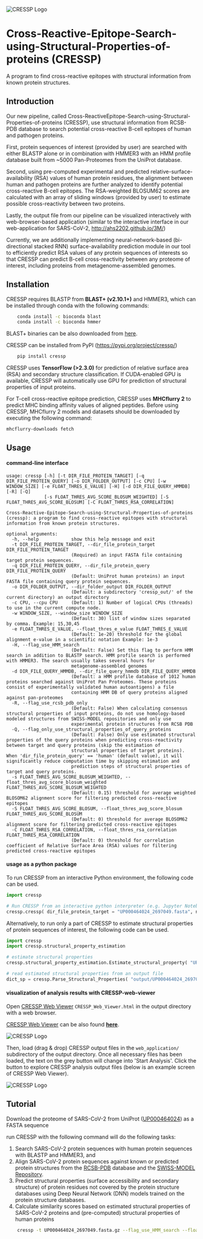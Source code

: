 ![CRESSP Logo](https://raw.githubusercontent.com/ahs2202/cressp/master/documentation/cressp_logo.PNG)

# Cross-Reactive-Epitope-Search-using-Structural-Properties-of-proteins (CRESSP)

 A program to find cross-reactive epitopes with structural information from known protein structures.



## Introduction

Our new pipeline, called Cross-ReactiveEpitope-Search-using-Structural-Properties-of-proteins (CRESSP), use structural information from RCSB-PDB database to search potential cross-reactive B-cell epitopes of human and pathogen proteins. 

First, protein sequences of interest (provided by user) are searched with either BLASTP alone or in combination with HMMER3 with an HMM profile database built from ~5000 Pan-Proteomes from the UniProt database.

Second, using pre-computed experimental and predicted relative-surface-availability (RSA) values of human protein residues, the alignment between human and pathogen proteins are further analyzed to identify potential cross-reactive B-cell epitopes. The RSA-weighted BLOSUM62 scores are calculated with an array of sliding windows (provided by user) to estimate possible cross-reactivity between two proteins.

Lastly, the output file from our pipeline can be visualized interactively with web-browser-based application (similar to the interactive interface in our web-application for SARS-CoV-2, http://ahs2202.github.io/3M/)

Currently, we are additionally implementing neural-network-based (bi-directional stacked RNN) surface-availability prediction module in our tool to efficiently predict RSA values of any protein sequences of interests so that CRESSP can predict B-cell cross-reactivity between any proteome of interest, including proteins from metagenome-assembled genomes.



## Installation 

CRESSP requires BLASTP from **BLAST+ (v2.10.1+)** and HMMER3, which can be installed through conda with the following commands:

```sh
    conda install -c bioconda blast
    conda install -c bioconda hmmer
```

BLAST+ binaries can be also downloaded from [here](https://ftp.ncbi.nlm.nih.gov/blast/executables/blast+/LATEST/).

CRESSP can be installed from PyPI (https://pypi.org/project/cressp/)

```sh
    pip install cressp
```

CRESSP uses **TensorFlow (>2.3.0)** for prediction of relative surface area (RSA) and secondary structure classification. If CUDA-enabled GPU is available, CRESSP will automatically use GPU for prediction of structural properties of input proteins.



For T-cell cross-reactive epitope prediction, CRESSP uses **MHCflurry 2** to predict MHC binding affinity values of aligned peptides. Before using CRESSP, MHCflurry 2 models and datasets should be downloaded by executing the following command:

```shell
mhcflurry-downloads fetch
```



## Usage

#### command-line interface

```
usage: cressp [-h] [-t DIR_FILE_PROTEIN_TARGET] [-q DIR_FILE_PROTEIN_QUERY] [-o DIR_FOLDER_OUTPUT] [-c CPU] [-w WINDOW_SIZE] [-e FLOAT_THRES_E_VALUE] [-H] [-d DIR_FILE_QUERY_HMMDB] [-R] [-Q]
              [-s FLOAT_THRES_AVG_SCORE_BLOSUM_WEIGHTED] [-S FLOAT_THRES_AVG_SCORE_BLOSUM] [-C FLOAT_THRES_RSA_CORRELATION]

Cross-Reactive-Epitope-Search-using-Structural-Properties-of-proteins (cressp): a program to find cross-reactive epitopes with structural information from known protein structures.

optional arguments:
  -h, --help            show this help message and exit
  -t DIR_FILE_PROTEIN_TARGET, --dir_file_protein_target DIR_FILE_PROTEIN_TARGET
                        (Required) an input FASTA file containing target protein sequences.
  -q DIR_FILE_PROTEIN_QUERY, --dir_file_protein_query DIR_FILE_PROTEIN_QUERY
                        (Default: UniProt human proteins) an input FASTA file containing query protein sequences.
  -o DIR_FOLDER_OUTPUT, --dir_folder_output DIR_FOLDER_OUTPUT
                        (Default: a subdirectory 'cressp_out/' of the current directory) an output directory
  -c CPU, --cpu CPU     (Default: 1) Number of logical CPUs (threads) to use in the current compute node.
  -w WINDOW_SIZE, --window_size WINDOW_SIZE
                        (Default: 30) list of window sizes separated by comma. Example: 15,30,45
  -e FLOAT_THRES_E_VALUE, --float_thres_e_value FLOAT_THRES_E_VALUE
                        (Default: 1e-20) threshold for the global alignment e-value in a scientific notation Example: 1e-3
  -H, --flag_use_HMM_search
                        (Default: False) Set this flag to perform HMM search in addition to BLASTP search. HMM profile search is performed with HMMER3. The search usually takes several hours for
                        metagenome-assembled genomes
  -d DIR_FILE_QUERY_HMMDB, --dir_file_query_hmmdb DIR_FILE_QUERY_HMMDB
                        (Default: a HMM profile database of 1012 human proteins searched against UniProt Pan Proteomes. These proteins consist of experimentally validated human autoantigens) a file
                        containing HMM DB of query proteins aligned against pan-proteomes
  -R, --flag_use_rcsb_pdb_only
                        (Default: False) When calculating consensus structural properties of input proteins, do not use homology-based modeled structures from SWISS-MODEL repositories and only use
                        experimental protein structures from RCSB PDB
  -Q, --flag_only_use_structural_properties_of_query_proteins
                        (Default: False) Only use estimated structural properties of the query proteins when predicting cross-reactivity between target and query proteins (skip the estimation of
                        structural properties of target proteins). When 'dir_file_protein_query' == 'human' (default value), it will significantly reduce computation time by skipping estimation and
                        prediction steps of structural properties of target and query proteins.
  -s FLOAT_THRES_AVG_SCORE_BLOSUM_WEIGHTED, --float_thres_avg_score_blosum_weighted FLOAT_THRES_AVG_SCORE_BLOSUM_WEIGHTED
                        (Default: 0.15) threshold for average weighted BLOSOM62 alignment score for filtering predicted cross-reactive epitopes
  -S FLOAT_THRES_AVG_SCORE_BLOSUM, --float_thres_avg_score_blosum FLOAT_THRES_AVG_SCORE_BLOSUM
                        (Default: 0) threshold for average BLOSOM62 alignment score for filtering predicted cross-reactive epitopes
  -C FLOAT_THRES_RSA_CORRELATION, --float_thres_rsa_correlation FLOAT_THRES_RSA_CORRELATION
                        (Default: 0) threshold for correlation coefficient of Relative Surface Area (RSA) values for filtering predicted cross-reactive epitopes
```



#### usage as a python package 

To run CRESSP from an interactive Python environment, the following code can be used.

```python
import cressp

# Run CRESSP from an interactive python interpreter (e.g. Jupyter Notebook)
cressp.cressp( dir_file_protein_target = "UP000464024_2697049.fasta", n_threads = 2, flag_use_HMM_search = True, l_window_size = [ 15, 30 ], float_thres_e_value = 1e-2 )
```



Alternatively, to run only a part of CRESSP to estimate structural properties of protein sequences of interest, the following code can be used.

```python
import cressp
import cressp.structural_property_estimation

# estimate structural properties
cressp.structural_property_estimation.Estimate_structural_property( "UP000464024_2697049.fasta", n_threads = 2, dir_folder_pipeline = "output/" )

# read estimated structural properties from an output file
dict_sp = cressp.Parse_Structural_Properties( "output/UP000464024_2697049.tsv.gz" )
```



#### visualization of analysis results with CRESSP-web-viewer

Open <u>CRESSP Web Viewer</u> `CRESSP_Web_Viewer.html` in the output directory with a web browser.

<u>CRESSP Web Viewer</u> can be also found [**here**](https://ahs2202.github.io/cressp/).

![CRESSP Logo](https://raw.githubusercontent.com/ahs2202/cressp/master/documentation/CRESSP_Web_Viewer_before_loading.png)



Then, load (drag & drop) CRESSP output files in the `web_application/` subdirectory of the output directory. Once all necessary files has been loaded, the text on the grey button will change into 'Start Analysis'. Click the button to explore CRESSP analysis output files (below is an example screen of CRESSP Web Viewer).

![CRESSP Logo](https://raw.githubusercontent.com/ahs2202/cressp/master/documentation/CRESSP_Web_Viewer_after_loading.png)



## Tutorial

Download the proteome of SARS-CoV-2 from UniProt ([UP000464024](https://ftp.uniprot.org/pub/databases/uniprot/current_release/knowledgebase/reference_proteomes/Viruses/UP000464024/UP000464024_2697049.fasta.gz)) as a FASTA sequence



run CRESSP with the following command will do the following tasks:

1. Search SARS-CoV-2 protein sequences with human protein sequences with BLASTP and HMMER3, and
2. Align SARS-CoV-2 protein sequences against known or predicted protein structures from the [RCSB-PDB](https://www.rcsb.org/) database and the [SWISS-MODEL Repository](https://swissmodel.expasy.org/repository).
3. Predict structural properties (surface accessibility and secondary structure) of protein residues not covered by the protein structure databases using Deep Neural Network (DNN) models trained on the protein structure databases.
4. Calculate similarity scores based on estimated structural properties of SARS-CoV-2 proteins and (pre-computed) structural properties of human proteins

```bash
    cressp -t UP000464024_2697049.fasta.gz --flag_use_HMM_search --float_thres_e_value 5e-2 --cpu 2
```



